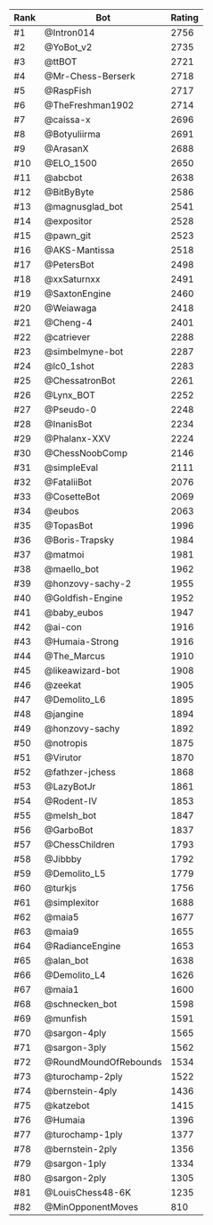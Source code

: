 Rank|Bot|Rating
---|---|---
#1|@Intron014|2756
#2|@YoBot_v2|2735
#3|@ttBOT|2721
#4|@Mr-Chess-Berserk|2718
#5|@RaspFish|2717
#6|@TheFreshman1902|2714
#7|@caissa-x|2696
#8|@Botyuliirma|2691
#9|@ArasanX|2688
#10|@ELO_1500|2650
#11|@abcbot|2638
#12|@BitByByte|2586
#13|@magnusglad_bot|2541
#14|@expositor|2528
#15|@pawn_git|2523
#16|@AKS-Mantissa|2518
#17|@PetersBot|2498
#18|@xxSaturnxx|2491
#19|@SaxtonEngine|2460
#20|@Weiawaga|2418
#21|@Cheng-4|2401
#22|@catriever|2288
#23|@simbelmyne-bot|2287
#24|@lc0_1shot|2283
#25|@ChessatronBot|2261
#26|@Lynx_BOT|2252
#27|@Pseudo-0|2248
#28|@InanisBot|2234
#29|@Phalanx-XXV|2224
#30|@ChessNoobComp|2146
#31|@simpleEval|2111
#32|@FataliiBot|2076
#33|@CosetteBot|2069
#34|@eubos|2063
#35|@TopasBot|1996
#36|@Boris-Trapsky|1984
#37|@matmoi|1981
#38|@maello_bot|1962
#39|@honzovy-sachy-2|1955
#40|@Goldfish-Engine|1952
#41|@baby_eubos|1947
#42|@ai-con|1916
#43|@Humaia-Strong|1916
#44|@The_Marcus|1910
#45|@likeawizard-bot|1908
#46|@zeekat|1905
#47|@Demolito_L6|1895
#48|@jangine|1894
#49|@honzovy-sachy|1892
#50|@notropis|1875
#51|@Virutor|1870
#52|@fathzer-jchess|1868
#53|@LazyBotJr|1861
#54|@Rodent-IV|1853
#55|@melsh_bot|1847
#56|@GarboBot|1837
#57|@ChessChildren|1793
#58|@Jibbby|1792
#59|@Demolito_L5|1779
#60|@turkjs|1756
#61|@simplexitor|1688
#62|@maia5|1677
#63|@maia9|1655
#64|@RadianceEngine|1653
#65|@alan_bot|1638
#66|@Demolito_L4|1626
#67|@maia1|1600
#68|@schnecken_bot|1598
#69|@munfish|1591
#70|@sargon-4ply|1565
#71|@sargon-3ply|1562
#72|@RoundMoundOfRebounds|1534
#73|@turochamp-2ply|1522
#74|@bernstein-4ply|1436
#75|@katzebot|1415
#76|@Humaia|1396
#77|@turochamp-1ply|1377
#78|@bernstein-2ply|1356
#79|@sargon-1ply|1334
#80|@sargon-2ply|1305
#81|@LouisChess48-6K|1235
#82|@MinOpponentMoves|810
